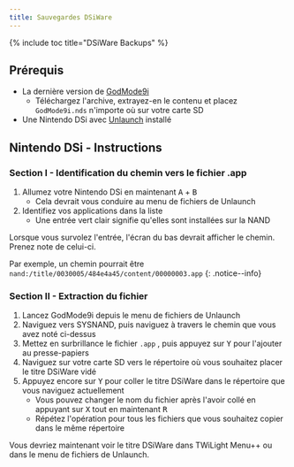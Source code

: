 ```yaml
---
title: Sauvegardes DSiWare
---
```


{% include toc title="DSiWare Backups" %}

## Prérequis
- La dernière version de [GodMode9i](https://github.com/RocketRobz/godmode9i/releases)
   - Téléchargez l'archive, extrayez-en le contenu et placez `GodMode9i.nds` n'importe où sur votre carte SD
- Une Nintendo DSi avec [Unlaunch](/unlaunch) installé

## Nintendo DSi - Instructions

### Section I - Identification du chemin vers le fichier .app
1. Allumez votre Nintendo DSi en maintenant <kbd class="face">A</kbd> + <kbd class="face">B</kbd>
   - Cela devrait vous conduire au menu de fichiers de Unlaunch
1. Identifiez vos applications dans la liste
   - Une entrée vert clair signifie qu'elles sont installées sur la NAND

Lorsque vous survolez l'entrée, l'écran du bas devrait afficher le chemin. Prenez note de celui-ci.

Par exemple, un chemin pourrait être `nand:/title/0030005/484e4a45/content/00000003.app`
{: .notice--info}

### Section II - Extraction du fichier
1. Lancez GodMode9i depuis le menu de fichiers de Unlaunch
1. Naviguez vers SYSNAND, puis naviguez à travers le chemin que vous avez noté ci-dessus
1. Mettez en surbrillance le fichier `.app` , puis appuyez sur <kbd class="face">Y</kbd> pour l'ajouter au presse-papiers
1. Naviguez sur votre carte SD vers le répertoire où vous souhaitez placer le titre DSiWare vidé
1. Appuyez encore sur <kbd class="face">Y</kbd> pour coller le titre DSiWare dans le répertoire que vous naviguez actuellement
   - Vous pouvez changer le nom du fichier après l'avoir collé en appuyant sur <kbd class="face">X</kbd> tout en maintenant <kbd class="R">R</kbd>
   - Répétez l'opération pour tous les fichiers que vous souhaitez copier dans le même répertoire

Vous devriez maintenant voir le titre DSiWare dans TWiLight Menu++ ou dans le menu de fichiers de Unlaunch.
